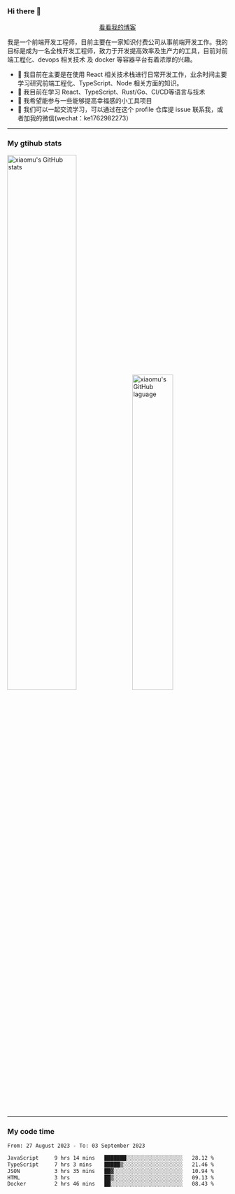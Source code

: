 ### Hi there 👋

<p align="center">
  <a href="https://real-jacket.github.io">看看我的博客</a>
</p>

我是一个前端开发工程师，目前主要在一家知识付费公司从事前端开发工作。我的目标是成为一名全栈开发工程师，致力于开发提高效率及生产力的工具，目前对前端工程化、devops 相关技术 及 docker 等容器平台有着浓厚的兴趣。

- 🔭 我目前在主要是在使用 React 相关技术栈进行日常开发工作，业余时间主要学习研究前端工程化、TypeScript、Node 相关方面的知识。
- 🌱 我目前在学习 React、TypeScript、Rust/Go、CI/CD等语言与技术
- 👯 我希望能参与一些能够提高幸福感的小工具项目
- 💬 我们可以一起交流学习，可以通过在这个 profile 仓库提 issue 联系我，或者加我的微信(wechat：ke1762982273）

***

### My gtihub stats

<a><img src="https://github-readme-stats-git-masterrstaa-rickstaa.vercel.app/api?username=real-jacket&&show_icons=true" title="xiaomu's GitHub stats" alt="xiaomu's GitHub stats" style="width:56%;"/></a>
<a><img src="https://github-readme-stats-git-masterrstaa-rickstaa.vercel.app/api/top-langs/?username=real-jacket&layout=compact" title="xiaomu's GitHub laguage" alt="xiaomu's GitHub laguage" style="width:43%;"/><a/>

***

### My code time

<!--START_SECTION:waka-->

```txt
From: 27 August 2023 - To: 03 September 2023

JavaScript     9 hrs 14 mins   ███████░░░░░░░░░░░░░░░░░░   28.12 %
TypeScript     7 hrs 3 mins    █████▒░░░░░░░░░░░░░░░░░░░   21.46 %
JSON           3 hrs 35 mins   ██▓░░░░░░░░░░░░░░░░░░░░░░   10.94 %
HTML           3 hrs           ██▒░░░░░░░░░░░░░░░░░░░░░░   09.13 %
Docker         2 hrs 46 mins   ██░░░░░░░░░░░░░░░░░░░░░░░   08.43 %
```

<!--END_SECTION:waka-->
